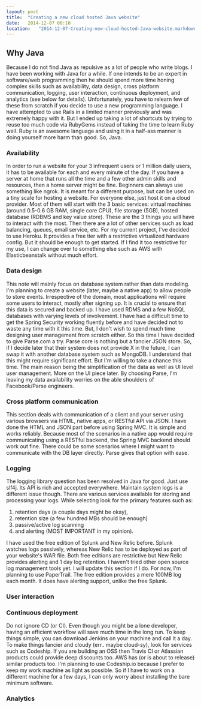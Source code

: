 ```yaml
---
layout: post
title:  "Creating a new cloud hosted Java website"
date:   2014-12-07 00:10
location:   "2014-12-07-Creating-new-cloud-hosted-Java-website.markdown" 
---
```

## Why Java
Because I do not find Java as repulsive as a lot of people who write blogs. I have been working with Java for a while. If one intends to be an expert in software/web programming then he should spend more time honing complex skills such as availability, data design, cross platform communication, logging, user interaction, continuous deployment, and analytics (see below for details). Unfortunately, you have to relearn few of these from scratch if you decide to use a new programming language. I have attempted to use Rails in a limited manner previously and was extremely happy with it. But I ended up taking a lot of shortcuts by trying to reuse too much code via RubyGems instead of taking the time to learn Ruby well. Ruby is an awesome language and using it in a half-ass manner is doing yourself more harm than good.
So, Java.

### Availability
In order to run a website for your 3 infrequent users or 1 million daily users, it has to be available for each and every minute of the day. If you have a server at home that runs all the time and a few other admin skills and resources, then a home server might be fine. Beginners can always use something like ngrok. It is meant for a different purpose, but can be used on a tiny scale for hosting a website. For everyone else, just host it on a cloud provider. Most of them will start with the 3 basic services: virtual machines (around 0.5-0.6 GB RAM, single core CPU), file storage (5GB), hosted database (RDBMS and key value store). These are the 3 things you will have to interact with the most. Then there are a lot of other services such as load balancing, queues, email service, etc. For my current project, I've decided to use Heroku. It provides a free tier with a restrictive virtualized hardware config. But it should be enough to get started. If I find it too restrictive for my use, I can change over to something else such as AWS with Elasticbeanstalk without much effort.

### Data design
This note will mainly focus on database system rather than data modeling. I'm planning to create a website (later, maybe a native app) to allow people to store events. Irrespective of the domain, most applications will require some users to interact, mostly after signing up. It is crucial to ensure that this data is secured and backed up. I have used RDMS and a few NoSQL databases with varying levels of involvement. I have had a difficult time to get the Spring Security working fluently before and have decided not to waste any time with it this time. But, I don't wish to spend much time designing user management from scratch either. So this time I have decided to give Parse.com a try. Parse core is nothing but a fancier JSON store. So, if I decide later that their system does not provide X in the future, I can swap it with another database system such as MongoDB. I understand that this might require significant effort. But I'm willing to take a chance this time. The main reason being the simplification of the data as well as UI level user management. More on the UI piece later. By choosing Parse, I'm leaving my data availability worries on the able shoulders of Facebook/Parse engineers.

### Cross platform communication
This section deals with communication of a client and your server using various browsers via HTML, native apps, or RESTful API via JSON. I have done the HTML and JSON part before using Spring MVC. It is simple and works reliably. Because most of the scenarios in a native app would require communicating using a RESTful backend, the Spring MVC backend should work out fine. There could be some scenarios where I might want to communicate with the DB layer directly. Parse gives that option with ease.

### Logging
The logging library question has been resolved in Java for good. Just use slf4j. Its API is rich and accepted everywhere. Maintain system logs is a different issue though. There are various services available for storing and processing your logs. While selecting look for the primary features such as:
  1. retention days (a couple days might be okay), 
  2. retention size (a few hundred MBs should be enough)
  3. passive/active log scanning
  4. and alerting (MOST IMPORTANT in my opinion).

I have used the free edition of Splunk and New Relic before. Splunk watches logs passively, whereas New Relic has to be deployed as part of your website's WAR file. Both free editions are restrictive but New Relic provides alerting and 1 day log retention. I haven't tried other open source log management tools yet. I will update this section if I do. For now, I'm planning to use PaperTrail. The free edition provides a mere 100MB log each month. It does have alerting support, unlike the free Splunk. 

### User interaction

### Continuous deployment
Do not ignore CD (or CI). Even though you might be a lone developer, having an efficient workflow will save much time in the long run. To keep things simple, you can download Jenkins on your machine and call it a day. To make things fancier and cloudy (err.. maybe cloud-sy), look for services such as Codeship. If you are building an OSS then Travis CI or Atlassian products could provide deep discounts too. AWS has (or is about to release) similar products too. I'm planning to use Codeship.io because I prefer to keep my work machine as light as possible. So if I have to work on a different machine for a few days, I can only worry about installing the bare minimum software.

### Analytics
